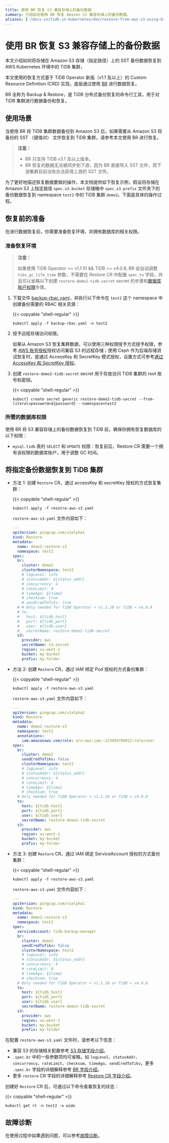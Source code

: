 ```yaml
---
title: 使用 BR 恢复 S3 兼容存储上的备份数据
summary: 介绍如何使用 BR 恢复 Amazon S3 兼容存储上的备份数据。
aliases: ['/docs-cn/tidb-in-kubernetes/dev/restore-from-aws-s3-using-br/']
---
```


# 使用 BR 恢复 S3 兼容存储上的备份数据

本文介绍如何将存储在 Amazon S3 存储（指定路径）上的 SST 备份数据恢复到 AWS Kubernetes 环境中的 TiDB 集群，

本文使用的恢复方式基于 TiDB Operator 新版（v1.1 及以上）的 Custom Resource Definition (CRD) 实现，底层通过使用 [BR](https://pingcap.com/docs-cn/stable/br/backup-and-restore-tool/) 进行数据恢复。

BR 全称为 Backup & Restore，是 TiDB 分布式备份恢复的命令行工具，用于对 TiDB 集群进行数据备份和恢复。

## 使用场景

当使用 BR 将 TiDB 集群数据备份到 Amazon S3 后，如果需要从 Amazon S3 将备份的 SST （键值对） 文件恢复到 TiDB 集群，请参考本文使用 BR 进行恢复。

> **注意：**
>
> - BR 只支持 TiDB v3.1 及以上版本。
> - BR 恢复的数据无法被同步到下游，因为 BR 直接导入 SST 文件，而下游集群目前没有办法获得上游的 SST 文件。

为了更好地描述恢复数据要做的操作，本文档提供如下恢复示例，假设将存储在 Amazon S3 上指定路径 `spec.s3.bucket` 存储桶中 `spec.s3.prefix` 文件夹下的备份数据恢复到 namespace `test2` 中的 TiDB 集群 `demo2`。下面是具体的操作过程。

## 恢复前的准备

在进行数据恢复前，你需要准备恢复环境，并拥有数据库的相关权限。

### 准备恢复环境

> **注意：**
>
> 如果使用 TiDB Operator >= v1.1.10 && TiDB >= v4.0.8, BR 会自动调整 `tikv_gc_life_time` 参数，不需要在 Restore CR 中配置 `spec.to` 字段，并且可以省略以下创建 `restore-demo2-tidb-secret` secret 的步骤和[数据库账户权限](#数据库账户权限)步骤。

1. 下载文件 [backup-rbac.yaml](https://github.com/pingcap/tidb-operator/blob/master/manifests/backup/backup-rbac.yaml)，并执行以下命令在 `test2` 这个 namespace 中创建备份需要的 RBAC 相关资源：

    {{< copyable "shell-regular" >}}

    ```shell
    kubectl apply -f backup-rbac.yaml -n test2
    ```

2. 授予远程存储访问权限。

    如果从 Amazon S3 恢复集群数据，可以使用三种权限授予方式授予权限，参考 [AWS 账号授权](grant-permissions-to-remote-storage.md#aws-账号授权)授权访问兼容 S3 的远程存储；使用 Ceph 作为后端存储测试恢复时，是通过 AccessKey 和 SecretKey 模式授权，设置方式可参考[通过 AccessKey 和 SecretKey 授权](grant-permissions-to-remote-storage.md#通过-accesskey-和-secretkey-授权)。

3. 创建 `restore-demo2-tidb-secret` secret 用于存放访问 TiDB 集群的 root 账号和密钥。

    {{< copyable "shell-regular" >}}

    ```shell
    kubectl create secret generic restore-demo2-tidb-secret --from-literal=password=${password} --namespace=test2
    ```

### 所需的数据库权限

使用 BR 将 S3 兼容存储上的备份数据恢复到 TiDB 前，确保你拥有恢复数据库的以下权限：

* `mysql.tidb` 表的 `SELECT` 和 `UPDATE` 权限：恢复前后，Restore CR 需要一个拥有该权限的数据库账户，用于调整 GC 时间。

## 将指定备份数据恢复到 TiDB 集群

+ 方法 1: 创建 `Restore` CR，通过 accessKey 和 secretKey 授权的方式恢复集群：

    {{< copyable "shell-regular" >}}

    ```shell
    kubectl apply -f resotre-aws-s3.yaml
    ```

    `restore-aws-s3.yaml` 文件内容如下：

    ```yaml
    ---
    apiVersion: pingcap.com/v1alpha1
    kind: Restore
    metadata:
      name: demo2-restore-s3
      namespace: test2
    spec:
      br:
        cluster: demo2
        clusterNamespace: test2
        # logLevel: info
        # statusAddr: ${status_addr}
        # concurrency: 4
        # rateLimit: 0
        # timeAgo: ${time}
        # checksum: true
        # sendCredToTikv: true
      # # Only needed for TiDB Operator < v1.1.10 or TiDB < v4.0.8
      # to:
      #   host: ${tidb_host}
      #   port: ${tidb_port}
      #   user: ${tidb_user}
      #   secretName: restore-demo2-tidb-secret
      s3:
        provider: aws
        secretName: s3-secret
        region: us-west-1
        bucket: my-bucket
        prefix: my-folder
    ```

+ 方法 2: 创建 `Restore` CR，通过 IAM 绑定 Pod 授权的方式备份集群：

    {{< copyable "shell-regular" >}}

    ```shell
    kubectl apply -f restore-aws-s3.yaml
    ```

    `restore-aws-s3.yaml` 文件内容如下：

    ```yaml
    ---
    apiVersion: pingcap.com/v1alpha1
    kind: Restore
    metadata:
      name: demo2-restore-s3
      namespace: test2
      annotations:
        iam.amazonaws.com/role: arn:aws:iam::123456789012:role/user
    spec:
      br:
        cluster: demo2
        sendCredToTikv: false
        clusterNamespace: test2
        # logLevel: info
        # statusAddr: ${status_addr}
        # concurrency: 4
        # rateLimit: 0
        # timeAgo: ${time}
        # checksum: true
      # Only needed for TiDB Operator < v1.1.10 or TiDB < v4.0.8
      to:
        host: ${tidb_host}
        port: ${tidb_port}
        user: ${tidb_user}
        secretName: restore-demo2-tidb-secret
      s3:
        provider: aws
        region: us-west-1
        bucket: my-bucket
        prefix: my-folder
    ```

+ 方法 3: 创建 `Restore` CR，通过 IAM 绑定 ServiceAccount 授权的方式备份集群：

    {{< copyable "shell-regular" >}}

    ```shell
    kubectl apply -f restore-aws-s3.yaml
    ```

    `restore-aws-s3.yaml` 文件内容如下：

    ```yaml
    ---
    apiVersion: pingcap.com/v1alpha1
    kind: Restore
    metadata:
      name: demo2-restore-s3
      namespace: test2
    spec:
      serviceAccount: tidb-backup-manager
      br:
        cluster: demo2
        sendCredToTikv: false
        clusterNamespace: test2
        # logLevel: info
        # statusAddr: ${status_addr}
        # concurrency: 4
        # rateLimit: 0
        # timeAgo: ${time}
        # checksum: true
      # Only needed for TiDB Operator < v1.1.10 or TiDB < v4.0.8
      to:
        host: ${tidb_host}
        port: ${tidb_port}
        user: ${tidb_user}
        secretName: restore-demo2-tidb-secret
      s3:
        provider: aws
        region: us-west-1
        bucket: my-bucket
        prefix: my-folder
    ```

在配置 `restore-aws-s3.yaml` 文件时，请参考以下信息：

- 兼容 S3 的存储相关配置参考 [S3 存储字段介绍](backup-restore-overview.md#s3-存储字段介绍)。
- `.spec.br` 中的一些参数项均可省略，如 `logLevel`、`statusAddr`、`concurrency`、`rateLimit`、`checksum`、`timeAgo`、`sendCredToTikv`。更多 `.spec.br` 字段的详细解释参考 [BR 字段介绍](backup-restore-overview.md#br-字段介绍)。
- 更多 `restore` CR 字段的详细解释参考 [Restore CR 字段介绍](backup-restore-overview.md#restore-cr-字段介绍)。

创建好 `Restore` CR 后，可通过以下命令查看恢复的状态：

{{< copyable "shell-regular" >}}

```shell
kubectl get rt -n test2 -o wide
```

## 故障诊断

在使用过程中如果遇到问题，可以参考[故障诊断](deploy-failures.md)。
